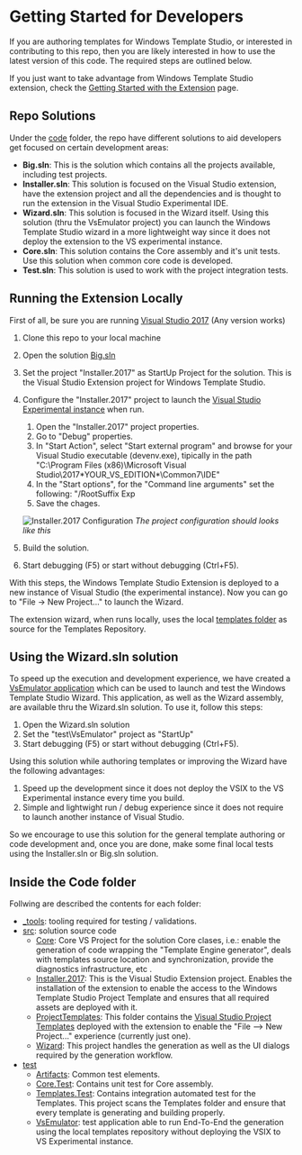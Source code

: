 # Getting Started for Developers

If you are authoring templates for Windows Template Studio, or interested in contributing to this repo, then you are likely interested in how to use the latest version of this code. The required steps are outlined below.

If you just want to take advantage from Windows Template Studio extension, check the [Getting Started with the Extension](getting-started-extension.md) page.

## Repo Solutions
Under the [code](../code/) folder, the repo have different solutions to aid developers get focused on certain development areas:

* **Big.sln**: This is the solution which contains all the projects available, including test projects.
* **Installer.sln**: This solution is focused on the Visual Studio extension, have the extension project and all the dependencies and is thought to run the extension in the Visual Studio Experimental IDE.
* **Wizard.sln**: This solution is focused in the Wizard itself. Using this solution (thru the VsEmulator project) you can launch the Windows Template Studio wizard in a more lightweight way since it does not deploy the extension to the VS experimental instance.
* **Core.sln**: This solution contains the Core assembly and it's unit tests. Use this solution when common core code is developed.
* **Test.sln**: This solution is used to work with the project integration tests.

## Running the Extension Locally
First of all, be sure you are running [Visual Studio 2017](https://www.visualstudio.com/downloads/) (Any version works)

1. Clone this repo to your local machine
2. Open the solution [Big.sln](../code/)
3. Set the project "Installer.2017" as StartUp Project for the solution. This is the Visual Studio Extension project for Windows Template Studio. 
4. Configure the "Installer.2017" project to launch the [Visual Studio Experimental instance](https://msdn.microsoft.com/library/bb166560(v=vs.140).aspx) when run.
   1. Open the "Installer.2017" project properties.
   2. Go to "Debug" properties.
   3. In "Start Action", select "Start external program" and browse for your Visual Studio executable (devenv.exe), tipically in the path "C:\Program Files (x86)\Microsoft Visual Studio\2017\*YOUR_VS_EDITION*\Common7\IDE\" 
   4. In the "Start options", for the "Command line arguments" set the following: "/RootSuffix Exp
   5. Save the chages.
    
    ![Installer.2017 Configuration](./resources/getting-started/Installer2017.Debug.Config.JPG)
    *The project configuration should looks like this*

5. Build the solution.
6. Start debugging (F5) or start without debugging (Ctrl+F5).

With this steps, the Windows Template Studio Extension is deployed to a new instance of Visual Studio (the experimental instance). Now you can go to "File -> New Project..." to launch the Wizard.

The extension wizard, when runs locally, uses the local [templates folder](../templates) as source for the Templates Repository. 

## Using the Wizard.sln solution
To speed up the execution and development experience, we have created a [VsEmulator application](../src/test) which can be used to launch and test the Windows Template Studio Wizard. This application, as well as the Wizard assembly, are available thru the Wizard.sln solution. To use it, follow this steps:

1. Open the Wizard.sln solution
2. Set the "test\VsEmulator" project as "StartUp"
3. Start debugging (F5) or start without debugging (Ctrl+F5).

Using this solution while authoring templates or improving the Wizard have the following advantages:
1. Speed up the development since it does not deploy the VSIX to the VS Experimental instance every time you build.
2. Simple and lightwight run / debug experience since it does not require to launch another instance of Visual Studio. 

So we encourage to use this solution for the general template authoring or code development and, once you are done, make some final local tests using the Installer.sln or Big.sln solution.

## Inside the Code folder
Follwing are described the contents for each folder:

* [_tools](../code/_tools): tooling required for testing / validations.
* [src](../code/src): solution source code
    * [Core](../code/src/core): Core VS Project for the solution Core clases, i.e.: enable the generation of code wrapping the "Template Engine generator", deals with templates source location and synchronization, provide the diagnostics infrastructure, etc .  
    * [Installer.2017](../code/src/Installer.2017): This is the Visual Studio Extension project. Enables the installation of the extension to enable the access to the Windows Template Studio Project Template and ensures that all required assets are deployed with it.
    * [ProjectTemplates](../code/src/ProjectTemplates): This folder contains the [Visual Studio Project Templates](https://msdn.microsoft.com/library/ms247121.aspx) deployed with the extension to enable the "File --> New Project..." experience (currently just one).
    * [Wizard](../code/src/Wizard): This project handles the generation as well as the UI dialogs required by the generation workflow.
* [test](../code/test)
    * [Artifacts](../code/test/Artifacts): Common test elements. 
    * [Core.Test](../code/test/Core.Test): Contains unit test for Core assembly.
    * [Templates.Test](../code/test/Templates.Test): Contains integration automated test for the Templates. This project scans the Templates folder and ensure that every template is generating and building properly.
    * [VsEmulator](../code/test/VsEmulator): test application able to run End-To-End the generation using the local templates repository without deploying the VSIX to VS Experimental instance.
